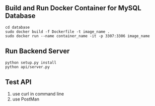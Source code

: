 ## Build and Run Docker Container for MySQL Database
```
cd database
sudo docker build -f Dockerfile -t image_name .
sudo docker run --name container_name -it -p 3307:3306 image_name
```
## Run Backend Server
```
python setup.py install
python api/server.py
```

## Test API
1. use curl in command line
2. use PostMan 